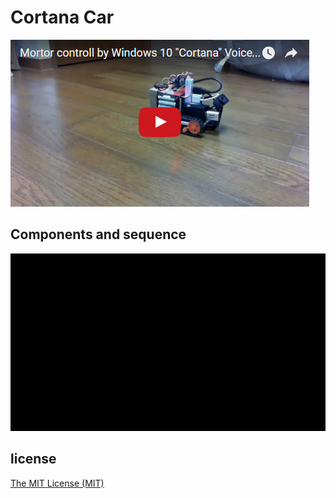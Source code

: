 # Cortana Car

[![Mortor controll by Windows 10 "Cortana" Voice Command](.asset/fig01.png)](https://youtu.be/Vx3g_sfXbV0)

## Components and sequence

![Components and sequence](.asset/CortanaCar-Diagram-Animation.gif) 

## license

[The MIT License (MIT)](LICENSE)